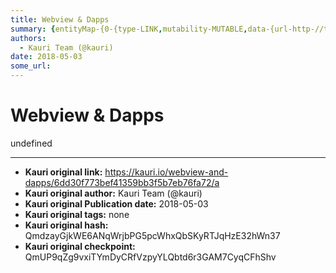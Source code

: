 ```yaml
---
title: Webview & Dapps
summary: {entityMap-{0-{type-LINK,mutability-MUTABLE,data-{url-http-//truffleframework.com/,target-_self}},blocks-[{key-foo,text-Web3.js-enabled browser,type-header-two,depth-0,inlineStyleRanges-,entityRanges-,data-{}},{key-ajm6m,text-Toshi contains a Webview into which a web3.js instance is injected and hooked into your Toshi account. When developing a DApp, you can treat it just like any other web3.js instance - there is no Toshi-specific functionality.,type-unstyled,depth-0,inlineStyleRanges-,entityRa
authors:
  - Kauri Team (@kauri)
date: 2018-05-03
some_url: 
---
```


# Webview & Dapps


undefined


---

- **Kauri original link:** https://kauri.io/webview-and-dapps/6dd30f773bef41359bb3f5b7eb76fa72/a
- **Kauri original author:** Kauri Team (@kauri)
- **Kauri original Publication date:** 2018-05-03
- **Kauri original tags:** none
- **Kauri original hash:** QmdzayGjkWE6ANqWrjbPG5pcWhxQbSKyRTJqHzE32hWn37
- **Kauri original checkpoint:** QmUP9qZg9vxiTYmDyCRfVzpyYLQbtd6r3GAM7CyqCFhShv



